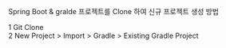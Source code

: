 Spring Boot & gralde 프로젝트를 Clone 하여 신규 프로젝트 생성 방법  
    
1 Git Clone  
2 New Project > Import > Gradle > Existing Gradle Project  
